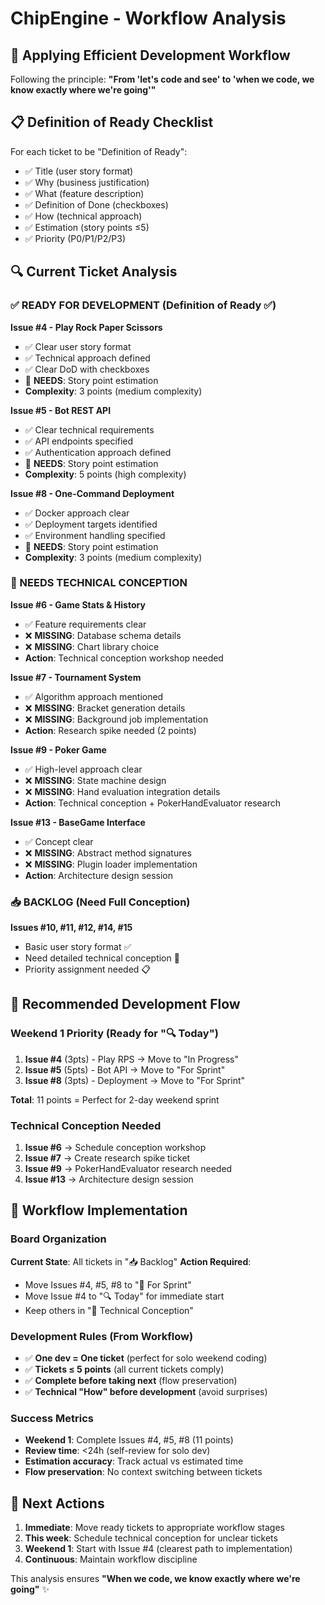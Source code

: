 # ChipEngine - Workflow Analysis

## 🎯 Applying Efficient Development Workflow

Following the principle: **"From 'let's code and see' to 'when we code, we know exactly where we're going'"**

## 📋 Definition of Ready Checklist

For each ticket to be "Definition of Ready":
- ✅ Title (user story format)
- ✅ Why (business justification)
- ✅ What (feature description) 
- ✅ Definition of Done (checkboxes)
- ✅ How (technical approach)
- ✅ Estimation (story points ≤5)
- ✅ Priority (P0/P1/P2/P3)

## 🔍 Current Ticket Analysis

### ✅ READY FOR DEVELOPMENT (Definition of Ready ✅)

**Issue #4 - Play Rock Paper Scissors**
- ✅ Clear user story format
- ✅ Technical approach defined
- ✅ Clear DoD with checkboxes
- 🔄 **NEEDS**: Story point estimation
- **Complexity**: 3 points (medium complexity)

**Issue #5 - Bot REST API** 
- ✅ Clear technical requirements
- ✅ API endpoints specified
- ✅ Authentication approach defined
- 🔄 **NEEDS**: Story point estimation  
- **Complexity**: 5 points (high complexity)

**Issue #8 - One-Command Deployment**
- ✅ Docker approach clear
- ✅ Deployment targets identified
- ✅ Environment handling specified
- 🔄 **NEEDS**: Story point estimation
- **Complexity**: 3 points (medium complexity)

### 🔧 NEEDS TECHNICAL CONCEPTION

**Issue #6 - Game Stats & History**
- ✅ Feature requirements clear
- ❌ **MISSING**: Database schema details
- ❌ **MISSING**: Chart library choice
- **Action**: Technical conception workshop needed

**Issue #7 - Tournament System**  
- ✅ Algorithm approach mentioned
- ❌ **MISSING**: Bracket generation details
- ❌ **MISSING**: Background job implementation
- **Action**: Research spike needed (2 points)

**Issue #9 - Poker Game**
- ✅ High-level approach clear
- ❌ **MISSING**: State machine design
- ❌ **MISSING**: Hand evaluation integration details
- **Action**: Technical conception + PokerHandEvaluator research

**Issue #13 - BaseGame Interface**
- ✅ Concept clear
- ❌ **MISSING**: Abstract method signatures
- ❌ **MISSING**: Plugin loader implementation
- **Action**: Architecture design session

### 📥 BACKLOG (Need Full Conception)

**Issues #10, #11, #12, #14, #15**
- Basic user story format ✅
- Need detailed technical conception 🔧
- Priority assignment needed 📋

## 🚀 Recommended Development Flow

### Weekend 1 Priority (Ready for "🔍 Today")
1. **Issue #4** (3pts) - Play RPS → Move to "In Progress"
2. **Issue #5** (5pts) - Bot API → Move to "For Sprint" 
3. **Issue #8** (3pts) - Deployment → Move to "For Sprint"

**Total**: 11 points = Perfect for 2-day weekend sprint

### Technical Conception Needed
1. **Issue #6** → Schedule conception workshop
2. **Issue #7** → Create research spike ticket  
3. **Issue #9** → PokerHandEvaluator research needed
4. **Issue #13** → Architecture design session

## 🎯 Workflow Implementation

### Board Organization
**Current State**: All tickets in "📥 Backlog"
**Action Required**:
- Move Issues #4, #5, #8 to "🏃 For Sprint"
- Move Issue #4 to "🔍 Today" for immediate start
- Keep others in "🔧 Technical Conception"

### Development Rules (From Workflow)
- ✅ **One dev = One ticket** (perfect for solo weekend coding)
- ✅ **Tickets ≤ 5 points** (all current tickets comply)
- ✅ **Complete before taking next** (flow preservation)
- ✅ **Technical "How" before development** (avoid surprises)

### Success Metrics
- **Weekend 1**: Complete Issues #4, #5, #8 (11 points)
- **Review time**: <24h (self-review for solo dev)
- **Estimation accuracy**: Track actual vs estimated time
- **Flow preservation**: No context switching between tickets

## 🚦 Next Actions

1. **Immediate**: Move ready tickets to appropriate workflow stages
2. **This week**: Schedule technical conception for unclear tickets  
3. **Weekend 1**: Start with Issue #4 (clearest path to implementation)
4. **Continuous**: Maintain workflow discipline

This analysis ensures **"When we code, we know exactly where we're going"** ✨